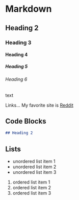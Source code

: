 # Markdown

## Heading 2
### Heading 3
#### Heading 4
##### Heading 5
###### Heading 6
text

Links... My favorite site is [Reddit](https://www.reddit.com)

## Code Blocks

```Markdown
## Heading 2
```

## Lists
- unordered list item 1
- unordered list item 2
- unordered list item 3

1. ordered list item 1
2. ordered list item 2
3. ordered list item 3
